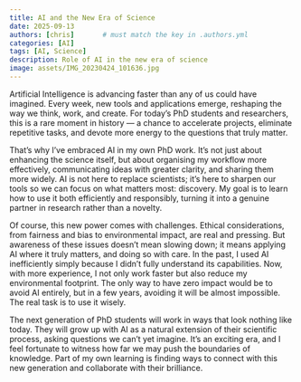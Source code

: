 ```yaml
---
title: AI and the New Era of Science
date: 2025-09-13
authors: [chris]       # must match the key in .authors.yml
categories: [AI]
tags: [AI, Science]
description: Role of AI in the new era of science
image: assets/IMG_20230424_101636.jpg
---
```


Artificial Intelligence is advancing faster than any of us could have imagined. Every week, new tools and applications emerge, reshaping the way we think, work, and create. For today’s PhD students and researchers, this is a rare moment in history — a chance to accelerate projects, eliminate repetitive tasks, and devote more energy to the questions that truly matter.

That’s why I’ve embraced AI in my own PhD work. It’s not just about enhancing the science itself, but about organising my workflow more effectively, communicating ideas with greater clarity, and sharing them more widely. AI is not here to replace scientists; it’s here to sharpen our tools so we can focus on what matters most: discovery. My goal is to learn how to use it both efficiently and responsibly, turning it into a genuine partner in research rather than a novelty.

Of course, this new power comes with challenges. Ethical considerations, from fairness and bias to environmental impact,  are real and pressing. But awareness of these issues doesn’t mean slowing down; it means applying AI where it truly matters, and doing so with care. In the past, I used AI inefficiently simply because I didn’t fully understand its capabilities. Now, with more experience, I not only work faster but also reduce my environmental footprint. The only way to have zero impact would be to avoid AI entirely, but in a few years, avoiding it will be almost impossible. The real task is to use it wisely.

The next generation of PhD students will work in ways that look nothing like today. They will grow up with AI as a natural extension of their scientific process, asking questions we can’t yet imagine. It’s an exciting era, and I feel fortunate to witness how far we may push the boundaries of knowledge. Part of my own learning is finding ways to connect with this new generation and collaborate with their brilliance.
